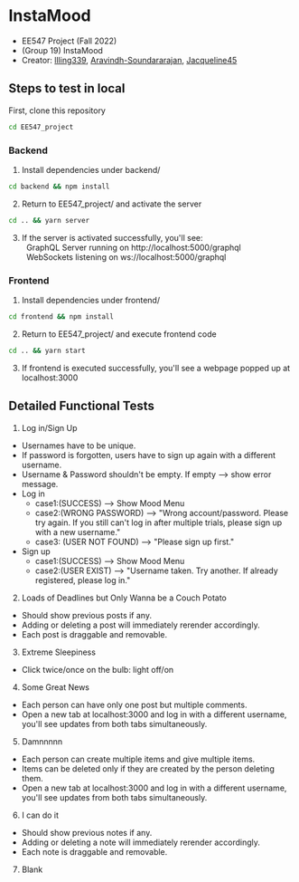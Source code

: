 # InstaMood

- EE547 Project (Fall 2022)
- (Group 19) InstaMood
- Creator: [llling339](https://github.com/llling339), [Aravindh-Soundararajan](https://github.com/Aravindh-Soundararajan), [Jacqueline45](https://github.com/Jacqueline45)

## Steps to test in local
First, clone this repository
```cmd
cd EE547_project
```
### Backend
1. Install dependencies under backend/
```cmd
cd backend && npm install
```
2. Return to EE547_project/ and activate the server
```cmd
cd .. && yarn server
```
3. If the server is activated successfully, you'll see: \
&nbsp; GraphQL Server running on http://localhost:5000/graphql \
&nbsp; WebSockets listening on ws://localhost:5000/graphql
### Frontend
1. Install dependencies under frontend/
```cmd
cd frontend && npm install
```
2. Return to EE547_project/ and execute frontend code
```cmd
cd .. && yarn start
```
3. If frontend is executed successfully, you'll see a webpage popped up at localhost:3000

## Detailed Functional Tests
1. Log in/Sign Up
  - Usernames have to be unique.
  - If password is forgotten, users have to sign up again with a different username.
  - Username & Password shouldn't be empty. If empty --> show error message.
  - Log in
    - case1:(SUCCESS) --> Show Mood Menu
    - case2:(WRONG PASSWORD) --> "Wrong account/password. Please try again. If you still can't log in after multiple trials, please sign up with a new username."
    - case3: (USER NOT FOUND) --> "Please sign up first."
  - Sign up 
    - case1:(SUCCESS) --> Show Mood Menu
    - case2:(USER EXIST) --> "Username taken. Try another. If already registered, please log in."

2. Loads of Deadlines but Only Wanna be a Couch Potato
  - Should show previous posts if any.
  - Adding or deleting a post will immediately rerender accordingly.
  - Each post is draggable and removable. 

3. Extreme Sleepiness
  -  Click twice/once on the bulb: light off/on

4. Some Great News
  - Each person can have only one post but multiple comments.
  - Open a new tab at localhost:3000 and log in with a different username, you'll see updates from both tabs simultaneously.

5. Damnnnnn
  - Each person can create multiple items and give multiple items.
  - Items can be deleted only if they are created by the person deleting them. 
  - Open a new tab at localhost:3000 and log in with a different username, you'll see updates from both tabs simultaneously.

6. I can do it
  - Should show previous notes if any.
  - Adding or deleting a note will immediately rerender accordingly.
  - Each note is draggable and removable. 
  
7. Blank

